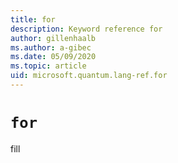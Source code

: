 ```yaml
---
title: for
description: Keyword reference for
author: gillenhaalb
ms.author: a-gibec
ms.date: 05/09/2020
ms.topic: article
uid: microsoft.quantum.lang-ref.for
---
```


# `for`

fill